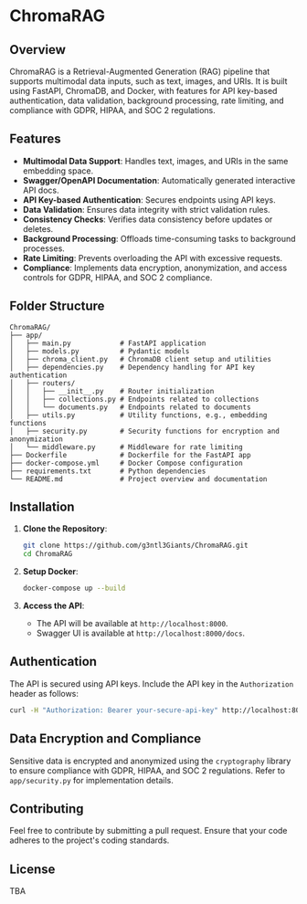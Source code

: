 
# ChromaRAG

## Overview

ChromaRAG is a Retrieval-Augmented Generation (RAG) pipeline that supports multimodal data inputs, such as text, images, and URIs. It is built using FastAPI, ChromaDB, and Docker, with features for API key-based authentication, data validation, background processing, rate limiting, and compliance with GDPR, HIPAA, and SOC 2 regulations.

## Features

- **Multimodal Data Support**: Handles text, images, and URIs in the same embedding space.
- **Swagger/OpenAPI Documentation**: Automatically generated interactive API docs.
- **API Key-based Authentication**: Secures endpoints using API keys.
- **Data Validation**: Ensures data integrity with strict validation rules.
- **Consistency Checks**: Verifies data consistency before updates or deletes.
- **Background Processing**: Offloads time-consuming tasks to background processes.
- **Rate Limiting**: Prevents overloading the API with excessive requests.
- **Compliance**: Implements data encryption, anonymization, and access controls for GDPR, HIPAA, and SOC 2 compliance.

## Folder Structure

```
ChromaRAG/
├── app/
│   ├── main.py            # FastAPI application
│   ├── models.py          # Pydantic models
│   ├── chroma_client.py   # ChromaDB client setup and utilities
│   ├── dependencies.py    # Dependency handling for API key authentication
│   ├── routers/
│   │   ├── __init__.py    # Router initialization
│   │   ├── collections.py # Endpoints related to collections
│   │   └── documents.py   # Endpoints related to documents
│   ├── utils.py           # Utility functions, e.g., embedding functions
│   ├── security.py        # Security functions for encryption and anonymization
│   └── middleware.py      # Middleware for rate limiting
├── Dockerfile             # Dockerfile for the FastAPI app
├── docker-compose.yml     # Docker Compose configuration
├── requirements.txt       # Python dependencies
└── README.md              # Project overview and documentation
```

## Installation

1. **Clone the Repository**:
    ```bash
    git clone https://github.com/g3ntl3Giants/ChromaRAG.git
    cd ChromaRAG
    ```

2. **Setup Docker**:
    ```bash
    docker-compose up --build
    ```

3. **Access the API**:
    - The API will be available at `http://localhost:8000`.
    - Swagger UI is available at `http://localhost:8000/docs`.

## Authentication

The API is secured using API keys. Include the API key in the `Authorization` header as follows:

```bash
curl -H "Authorization: Bearer your-secure-api-key" http://localhost:8000/your-endpoint
```

## Data Encryption and Compliance

Sensitive data is encrypted and anonymized using the `cryptography` library to ensure compliance with GDPR, HIPAA, and SOC 2 regulations. Refer to `app/security.py` for implementation details.

## Contributing


Feel free to contribute by submitting a pull request. Ensure that your code adheres to the project's coding standards.

## License

TBA
